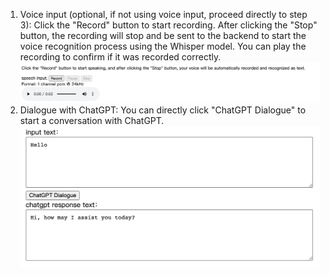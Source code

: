 1. Voice input (optional, if not using voice input, proceed directly to step 3): Click the "Record" button to start recording. After clicking the "Stop" button, the recording will stop and be sent to the backend to start the voice recognition process using the Whisper model. You can play the recording to confirm if it was recorded correctly.
![case1](../image/case1_2.png "case1")
2. Dialogue with ChatGPT: You can directly click "ChatGPT Dialogue" to start a conversation with ChatGPT.
![case1](../image/case1_4.png "case1")